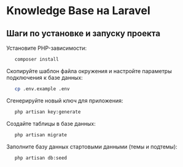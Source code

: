 # Knowledge Base на Laravel

## Шаги по установке и запуску проекта

Установите PHP-зависимости:
```bash
   composer install
```

Скопируйте шаблон файла окружения и настройте параметры подключения к базе данных:
```bash
   cp .env.example .env
```

Сгенерируйте новый ключ для приложения:
```bash
   php artisan key:generate
```

Создайте таблицы в базе данных:
```bash
   php artisan migrate
```

Заполните базу данных стартовыми данными (темы и подтемы):
```bash
   php artisan db:seed
```